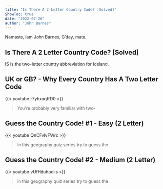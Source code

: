 ```yaml
---
title: "Is There A 2 Letter Country Code? [Solved]"
ShowToc: true 
date: "2022-07-26"
author: "John Barnes" 
---
```


Namaste, iam John Barnes, G’day, mate.
## Is There A 2 Letter Country Code? [Solved]
IS is the two-letter country abbreviation for Iceland.

## UK or GB? - Why Every Country Has A Two Letter Code
{{< youtube r7yhxoqffD0 >}}
>You're probably very familiar with two-

## Guess the Country Code! #1 - Easy (2 Letter)
{{< youtube QnCFvlvFWrc >}}
>In this geography quiz series try to guess the 

## Guess the Country Code! #2 - Medium (2 Letter)
{{< youtube vUfHduhod-s >}}
>In this geography quiz series try to guess the 

